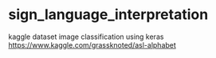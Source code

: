 # sign_language_interpretation
kaggle dataset image classification using keras
https://www.kaggle.com/grassknoted/asl-alphabet
